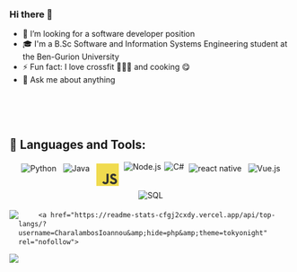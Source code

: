 ### Hi there 👋

<!--
**talish94/talish94** is a ✨ _special_ ✨ repository because its `README.md` (this file) appears on your GitHub profile.

Here are some ideas to get you started:

- 🔭 I’m currently working on ...
- 🌱 I’m currently learning ...
- 👯 I’m looking to collaborate on ...
- 🤔 I’m looking for help with ...
- 💬 Ask me about ...
- 📫 How to reach me: ...
- 😄 Pronouns: ...
- ⚡ Fun fact: I love crossfit 🏋🏼‍♀️ and cooking 😋 
-->
<ul>
         <li> 🤔 I’m looking for a software developer position </li>
         <li> 🎓 I'm a B.Sc Software and Information Systems Engineering student at the Ben-Gurion University </li>
         <li>⚡ Fun fact: I love crossfit 🏋🏼‍♀️ and cooking 😋  </li>
         <li> 💬 Ask me about anything </li>
 </ul>
 
<br />   
<br />  

<!--
<p>
<a target="_blank" rel="noopener noreferrer" href="https://camo.githubusercontent.com/62599d2d7ea728ba2571baf5fb1e843512216345993948dc4657172e57bb00c2/68747470733a2f2f76697369746f722d62616467652e6c616f62692e6963752f62616467653f706167655f69643d43686172616c616d626f73496f616e6e6f752e43686172616c616d626f73496f616e6e6f75">
   <img src="https://camo.githubusercontent.com/62599d2d7ea728ba2571baf5fb1e843512216345993948dc4657172e57bb00c2/68747470733a2f2f76697369746f722d62616467652e6c616f62692e6963752f62616467653f706167655f69643d43686172616c616d626f73496f616e6e6f752e43686172616c616d626f73496f616e6e6f75" alt="" data-canonical-src="https://visitor-badge.laobi.icu/badge?page_id=talish94" style="max-width:100%;"></a>
</p>
<!--
<a href="https://github.com/talish94"><img src="https://camo.githubusercontent.com/b1a5eb3bf0784092870685d3150467e876a20ca439a426370916da4f1535323d/68747470733a2f2f696d672e736869656c64732e696f2f6769746875622f666f6c6c6f776572732f43686172616c616d626f73496f616e6e6f753f6c6162656c3d466f6c6c6f77657273266c6f676f3d476974687562" alt="Github" data-canonical-src="https://img.shields.io/github/followers/talish94?label=Followers&amp;logo=Github" style="max-width:100%;"></a>
-->

 <br />             
<h2> 🧰 Languages and Tools: </h2>
<p align="center">
<img src="https://content.techgig.com/thumb/msid-69596495,width-860,resizemode-4/5-tips-for-Python-Programmers-to-help-them-improve.jpg?50999" alt="Python" height="40" style="vertical-align:top; margin:4px">
  <img src="https://upload.wikimedia.org/wikipedia/en/3/30/Java_programming_language_logo.svg" alt="Java" height="40" style="vertical-align:top; margin:4px">
<img src="https://raw.githubusercontent.com/github/explore/80688e429a7d4ef2fca1e82350fe8e3517d3494d/topics/javascript/javascript.png" alt="Javascript" height="40" style="vertical-align:top; margin:4px">

  <img src="https://upload.wikimedia.org/wikipedia/commons/d/d9/Node.js_logo.svg" alt="Node.js" height="40" style="vertical-align:top; margin:1px">
  <img src="https://pluralsight.imgix.net/paths/path-icons/csharp-e7b8fcd4ce.png" alt="C#" height="50" style="vertical-align:top; margin:1px">
  
  <img src="https://p.kindpng.com/picc/s/765-7652239_react-native-svg-logo-hd-png-download.png" alt="react native" height="40" style="vertical-align:top; margin:4px">
  <img src="https://cdn.iconscout.com/icon/free/png-256/vuejs-1175052.png" alt="Vue.js" height="40" style="vertical-align:top; margin:4px">
  <img src="https://previews.123rf.com/images/jovanas/jovanas1612/jovanas161200791/68255878-sql-icon.jpg" alt="SQL" height="50" style="vertical-align:top; margin:4px">
  </p>   
  
  <div>
         <a href="https://readme-stats-cfgj2cxdy.vercel.app/api?username=CharalambosIoannou&amp;count_private=true&amp;show_icons=true&amp;theme=tokyonight" rel="nofollow">
  <img align="left" src="https://camo.githubusercontent.com/e23c0e4a6ca6bb42c3ee8104b5955c7c448494e93d1fa4ec45fa49a471d46d23/68747470733a2f2f726561646d652d73746174732d6366676a32637864792e76657263656c2e6170702f6170693f757365726e616d653d43686172616c616d626f73496f616e6e6f7526636f756e745f707269766174653d747275652673686f775f69636f6e733d74727565267468656d653d746f6b796f6e69676874" data-canonical-src="https://readme-stats-cfgj2cxdy.vercel.app/api?username=CharalambosIoannou&amp;count_private=true&amp;show_icons=true&amp;theme=tokyonight" style="max-width:100%;">
</a>
         
         <a href="https://readme-stats-cfgj2cxdy.vercel.app/api/top-langs/?username=CharalambosIoannou&amp;hide=php&amp;theme=tokyonight" rel="nofollow">
  <img align="left" src="https://camo.githubusercontent.com/9283a8a3312cb3ee3ab540438a3db17af6618e9e3ea556351f22fdd061da270d/68747470733a2f2f726561646d652d73746174732d6366676a32637864792e76657263656c2e6170702f6170692f746f702d6c616e67732f3f757365726e616d653d43686172616c616d626f73496f616e6e6f7526686964653d706870267468656d653d746f6b796f6e69676874" data-canonical-src="https://readme-stats-cfgj2cxdy.vercel.app/api/top-langs/?username=CharalambosIoannou&amp;hide=php&amp;theme=tokyonight" style="max-width:100%;">
</a>
         <div/>
  

  
  
